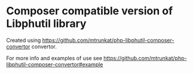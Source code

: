 Composer compatible version of Libphutil library
======================

Created using https://github.com/mtrunkat/php-libphutil-composer-convertor convertor. 

For more info and examples of use see https://github.com/mtrunkat/php-libphutil-composer-convertor#example
